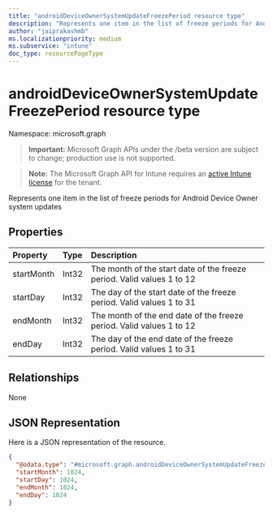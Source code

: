 ```yaml
---
title: "androidDeviceOwnerSystemUpdateFreezePeriod resource type"
description: "Represents one item in the list of freeze periods for Android Device Owner system updates"
author: "jaiprakashmb"
ms.localizationpriority: medium
ms.subservice: "intune"
doc_type: resourcePageType
---
```


# androidDeviceOwnerSystemUpdateFreezePeriod resource type

Namespace: microsoft.graph
> **Important:** Microsoft Graph APIs under the /beta version are subject to change; production use is not supported.

> **Note:** The Microsoft Graph API for Intune requires an [active Intune license](https://go.microsoft.com/fwlink/?linkid=839381) for the tenant.


Represents one item in the list of freeze periods for Android Device Owner system updates

## Properties
|Property|Type|Description|
|:---|:---|:---|
|startMonth|Int32|The month of the start date of the freeze period. Valid values 1 to 12|
|startDay|Int32|The day of the start date of the freeze period. Valid values 1 to 31|
|endMonth|Int32|The month of the end date of the freeze period. Valid values 1 to 12|
|endDay|Int32|The day of the end date of the freeze period. Valid values 1 to 31|

## Relationships
None

## JSON Representation
Here is a JSON representation of the resource.
<!-- {
  "blockType": "resource",
  "@odata.type": "microsoft.graph.androidDeviceOwnerSystemUpdateFreezePeriod"
}
-->
``` json
{
  "@odata.type": "#microsoft.graph.androidDeviceOwnerSystemUpdateFreezePeriod",
  "startMonth": 1024,
  "startDay": 1024,
  "endMonth": 1024,
  "endDay": 1024
}
```
